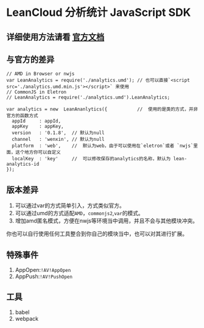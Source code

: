 # LeanCloud 分析统计 JavaScript SDK

## 详细使用方法请看 [官方文档](https://leancloud.cn/docs/js_analytics.html)


## 与官方的差异
~~~
// AMD in Browser or nwjs
var LeanAnalytics = require('./analytics.umd'); // 也可以直接`<script src='./analytics.umd.min.js'></script>` 来使用
// CommonJS in Eletron
// LeanAnalytics = require('./analytics.umd').LeanAnalytics;

var analytics = new  LeanAnanlytics({           //  使用的是类的方式，并非官方的函数方式
  appId     : appId,
  appKey    : appKey,
  version   : '0.1.8',  // 默认为null
  channel   : 'wenxin', // 默认为null 
  platform  : 'web',    //  默认为web，由于可以使用在`eletron`或者 `nwjs`里面，这个地方你可以自定义 
  localKey  : 'key'     //  可以修改保存的analytics的名称，默认为 lean-analytics-id
});
~~~
## 版本差异

1. 可以通过var的方式简单引入，方式类似官方。
2. 可以通过umd的方式适配`AMD`，`commonjs2`,`var`的模式。
3. 增加amd匿名模式，方便在nwjs等环境当中调用，并且不会与其他模块冲突。

你也可以自行使用任何工具整合到你自己的模块当中，也可以对其进行扩展。

## 特殊事件
1. AppOpen:`!AV!AppOpen`
2. AppPush:`!AV!PushOpen`
## 工具

1. babel
2. webpack



